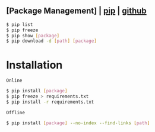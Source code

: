 ## [Package Management] | [pip](https://pypi.org/project/pip/) | [github](https://github.com/pypa/pip)

```bash
$ pip list
$ pip freeze
$ pip show [package]
$ pip download -d [path] [package]
```

# Installation
`Online`
```bash
$ pip install [package]
$ pip freeze > requirements.txt
$ pip install -r requirements.txt
```

`Offline`
```bash
$ pip install [package] --no-index --find-links [path]
```
